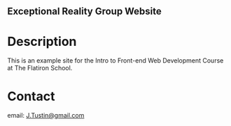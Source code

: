 Exceptional Reality Group Website 
---

# Description 

This is an example site for the Intro to Front-end Web Development Course at The Flatiron School. 

# Contact 

email: J.Tustin@gmail.com 